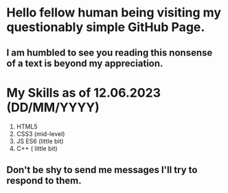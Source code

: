 # Hello fellow human being visiting my questionably simple GitHub Page.
## I am humbled to see you reading this nonsense of a text is beyond my appreciation.

# My Skills as of 12.06.2023 (DD/MM/YYYY)
1. HTML5
2. CSS3 (mid-level)
3. JS ES6 (little bit)
4. C++ ( little bit)

## Don't be shy to send me messages I'll try to respond to them.


<!---
EmrePW/EmrePW is a ✨ special ✨ repository because its `README.md` (this file) appears on your GitHub profile.
You can click the Preview link to take a look at your changes.
--->
